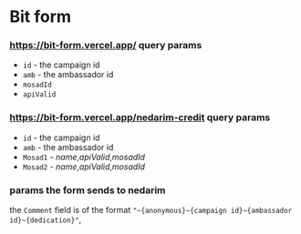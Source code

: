 # Bit form


### https://bit-form.vercel.app/  query params
* `id` - the campaign id
* `amb` - the ambassador id
* `mosadId`
* `apiValid`

### https://bit-form.vercel.app/nedarim-credit query params
* `id` - the campaign id
* `amb` - the ambassador id
* `Mosad1` - *name*,*apiValid*,*mosadId*
* `Mosad2` - *name*,*apiValid*,*mosadId*



### params the form sends to nedarim
the `Comment` field is of the format `"~{anonymous}~{campaign id}~{ambassador id}~{dedication}"`,
